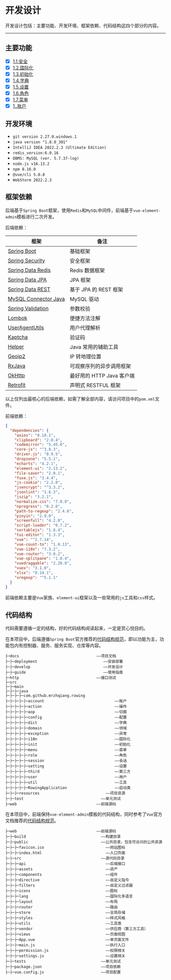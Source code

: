 开发设计
======

开发设计包括：主要功能、开发环境、框架依赖、代码结构这四个部分的内容。

---

## 主要功能

- [x] [1.1.安全](1.1.security.md)
- [x] [1.2.国际化](1.2.i18n.md)
- [x] [1.3.初始化](1.3.init.md)
- [x] [1.4.字典](1.4.dict.md)
- [x] [1.5.设置](1.5.setting.md)
- [x] [1.6.角色](1.6.role.md)
- [x] [1.7.菜单](1.7.menu.md)
- [x] [1..账户](1.8.account.md)

## 开发环境

- `git version 2.27.0.windows.1`
- `java version "1.8.0_301"`
- `IntelliJ IDEA 2022.2.3 (Ultimate Edition)`
- `redis_version:6.0.16`
- `DBMS: MySQL (ver. 5.7.37-log)`
- `node.js v16.13.2`
- `npm 8.16.0`
- `@vue/cli 5.0.8`
- `WebStorm 2022.2.3`

## 框架依赖

后端基于`Spring Boot`框架，使用`Redis`和`MySQL`中间件，前端基于`vue-element-admin`模板进行二次开发。

后端依赖：

| 框架                                                                    | 备注                 |
|-----------------------------------------------------------------------|--------------------|
| [Spring Boot](https://spring.io/projects/spring-boot)                 | 基础框架               |
| [Spring Security](https://spring.io/projects/spring-security)         | 安全框架               |
| [Spring Data Redis](https://spring.io/projects/spring-data-redis)     | Redis 数据框架         |
| [Spring Data JPA](https://spring.io/projects/spring-data-jpa)         | JPA 框架             |
| [Spring Data REST](https://spring.io/projects/spring-data-rest)       | 基于 JPA 的 REST 框架   |
| [MySQL Connector Java](https://dev.mysql.com/doc/connector-j/8.0/en/) | MySQL 驱动           |
| [Spring Validation](https://beanvalidation.org/)                      | 参数校验               |
| [Lombok](https://projectlombok.org/)                                  | 便捷方法注解             |
| [UserAgentUtils](https://www.bitwalker.eu/software/user-agent-utils)  | 用户代理解析             |
| [Kaptcha](https://github.com/mrzhqiang/kaptcha-spring-boot-starter)   | 验证码                |
| [Helper](https://github.com/mrzhqiang/helper)                         | Java 常用的辅助工具       |
| [Geoip2](https://dev.maxmind.com/geoip?lang=en)                       | IP 转地理位置           |
| [RxJava](https://github.com/ReactiveX/RxJava)                         | 可观察序列的异步调用框架       |
| [OkHttp](https://github.com/square/okhttp)                            | 最好用的 HTTP Java 客户端 |
| [Retrofit](https://github.com/square/retrofit)                        | 声明式 RESTFUL 框架     |

以上仅列出最核心的后端依赖，如需了解全部内容，请访问项目中的`pom.xml`文件。

前端依赖：

```json
{
  "dependencies": {
    "axios": "0.18.1",
    "clipboard": "2.0.4",
    "codemirror": "5.45.0",
    "core-js": "^3.8.3",
    "driver.js": "0.9.5",
    "dropzone": "5.5.1",
    "echarts": "4.2.1",
    "element-ui": "2.13.2",
    "file-saver": "2.0.1",
    "fuse.js": "3.4.4",
    "js-cookie": "2.2.0",
    "jsencrypt": "^3.3.2",
    "jsonlint": "1.6.3",
    "jszip": "3.2.1",
    "normalize.css": "7.0.0",
    "nprogress": "0.2.0",
    "path-to-regexp": "2.4.0",
    "pinyin": "2.9.0",
    "screenfull": "4.2.0",
    "script-loader": "0.7.2",
    "sortablejs": "1.8.4",
    "tui-editor": "1.3.3",
    "vue": "^2.7.14",
    "vue-count-to": "1.0.13",
    "vue-i18n": "7.3.2",
    "vue-router": "3.0.2",
    "vue-splitpane": "1.0.4",
    "vuedraggable": "2.20.0",
    "vuex": "3.1.0",
    "xlsx": "0.14.1",
    "xregexp": "^5.1.1"
  }
}
```

前端依赖主要是`Vue`家族、`element-ui`框架以及一些常用的`js`工具和`css`样式。

## 代码结构

代码需要遵循一定的结构，好的代码结构阅读起来，一定是赏心悦目的。

在本项目中，后端遵循`Spring Boot`官方推荐的[代码结构规范][1]，即以功能为主，功能包内有控制器、服务、服务实现、仓库等内容。

```
├─docs                                  ——项目文档
├─├─deployment                             ——安装部署
├─├─develop                                ——开发设计
├─├─guide                                  ——使用指南
├─http                                  ——接口测试
├─src
├─├─main
├─├─├─java
├─├─├─├─com.github.mrzhqiang.rowing
├─├─├─├─├─account                               ——账户
├─├─├─├─├─action                                ——操作
├─├─├─├─├─aop                                   ——切面
├─├─├─├─├─config                                ——配置
├─├─├─├─├─dict                                  ——字典
├─├─├─├─├─domain                                ——领域
├─├─├─├─├─exception                             ——异常
├─├─├─├─├─i18n                                  ——国际化
├─├─├─├─├─init                                  ——初始化
├─├─├─├─├─menu                                  ——菜单
├─├─├─├─├─role                                  ——角色
├─├─├─├─├─session                               ——会话
├─├─├─├─├─setting                               ——设置
├─├─├─├─├─third                                 ——第三方
├─├─├─├─├─user                                  ——用户
├─├─├─├─├─util                                  ——工具
├─├─├─├─├─RowingApplication                     ——启动类
├─├─├─resources                             ——项目资源
├─├─test                                  ——单元测试
├─web                                   ——前端源码
```

在本项目中，前端保持`vue-element-admin`模板的代码结构，同时参考了`Vue`官方文档推荐的[代码结构规范][2]。

```
├─web                                   ——前端源码
├─├─build                                 ——构建目录
├─├─public                                ——公共目录，包含可访问的公共资源
├─├─├─favicon.ico                           ——网站图标
├─├─├─index.html                            ——入口页面
├─├─src                                   ——源代码目录
├─├─├─api                                   ——后端接口
├─├─├─assets                                ——资产
├─├─├─components                            ——组件
├─├─├─directive                             ——自定义指令
├─├─├─filters                               ——自定义过滤器
├─├─├─icons                                 ——图标
├─├─├─lang                                  ——国际化多语言
├─├─├─layout                                ——布局
├─├─├─router                                ——路由
├─├─├─store                                 ——全局存储
├─├─├─styles                                ——样式风格
├─├─├─utils                                 ——工具类
├─├─├─vendor                                ——供应商（第三方工具）
├─├─├─views                                 ——页面视图
├─├─├─App.vue                               ——单页面文件
├─├─├─main.js                               ——执行入口
├─├─├─permission.js                         ——权限相关
├─├─├─settings.js                           ——设置相关
├─├─tests                                 ——单元测试
├─├─package.json                          ——项目依赖
├─├─vue.config.js                         ——项目配置
```

[1]:https://docs.spring.io/spring-boot/docs/2.7.10/reference/html/using.html#using.structuring-your-code.locating-the-main-class

[2]:https://v2.cn.vuejs.org/v2/guide/instance.html#%E5%88%9B%E5%BB%BA%E4%B8%80%E4%B8%AA-Vue-%E5%AE%9E%E4%BE%8B